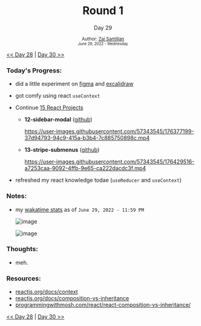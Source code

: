 <div align="center">
  <h1>Round 1</h1>
  <p>Day 29</p>
  <sub>
    Author: <a href="https://github.com/plskz" target="_blank">Zai Santillan</a>
    <br>
    <small>June 29, 2022 - Wednesday</small>
  </sub>
</div>

[<< Day 28](day028.md) | [Day 30 >>](day030.md)

### Today's Progress:

- did a little experiment on [figma](https://www.figma.com) and [excalidraw](https://excalidraw.com)
- got comfy using react `useContext`

- Continue [15 React Projects](https://youtu.be/a_7Z7C_JCyo)

  - **12-sidebar-modal** ([github](https://github.com/plskz/react-projects))

    https://user-images.githubusercontent.com/57343545/176377199-37d94793-94c9-415a-b3b4-7c885750898c.mp4

  - **13-stripe-submenus** ([github](https://github.com/plskz/react-projects))

    https://user-images.githubusercontent.com/57343545/176429516-a7253caa-9092-4ffb-9e65-ca222dacdc3f.mp4

- refreshed my react knowledge todae (`useReducer` and `useContext`)

### Notes:

- my [wakatime stats](https://wakatime.com/@plskz) as of `June 29, 2022 - 11:59 PM`

  ![image](https://user-images.githubusercontent.com/57343545/176483113-4804fac6-b044-442e-9b16-918d169a7426.png)

  ![image](https://user-images.githubusercontent.com/57343545/176483745-4fd07e5c-1a39-4e94-a114-06bc1d1b3bed.png)

### Thoughts:

- meh. <!-- still not enough. -->

### Resources:

- [reactjs.org/docs/context](https://reactjs.org/docs/context.html)
- [reactjs.org/docs/composition-vs-inheritance](https://reactjs.org/docs/composition-vs-inheritance.html)
- [programmingwithmosh.com/react/react-composition-vs-inheritance/](https://programmingwithmosh.com/react/react-composition-vs-inheritance/)

[<< Day 28](day028.md) | [Day 30 >>](day030.md)
